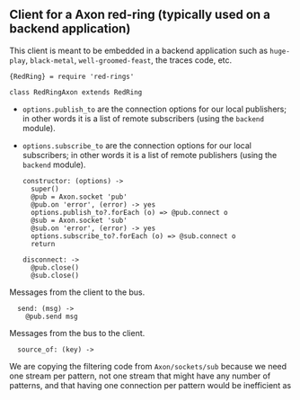 Client for a Axon red-ring (typically used on a backend application)
---------------------------

This client is meant to be embedded in a backend application such as `huge-play`, `black-metal`, `well-groomed-feast`, the traces code, etc.

    {RedRing} = require 'red-rings'

    class RedRingAxon extends RedRing

- `options.publish_to` are the connection options for our local publishers; in other words it is a list of remote subscribers (using the `backend` module).
- `options.subscribe_to` are the connection options for our local subscribers; in other words it is a list of remote publishers (using the `backend` module).

      constructor: (options) ->
        super()
        @pub = Axon.socket 'pub'
        @pub.on 'error', (error) -> yes
        options.publish_to?.forEach (o) => @pub.connect o
        @sub = Axon.socket 'sub'
        @sub.on 'error', (error) -> yes
        options.subscribe_to?.forEach (o) => @sub.connect o
        return

      disconnect: ->
        @pub.close()
        @sub.close()

Messages from the client to the bus.

      send: (msg) ->
        @pub.send msg

Messages from the bus to the client.

      source_of: (key) ->

We are copying the filtering code from `Axon/sockets/sub` because we need one stream per pattern, not one stream that might have any number of patterns,
and that having one connection per pattern would be inefficient as well.

        key = toRegExp key
        most
        .fromEvent 'message', @sub
        .filter (msg) ->
          if typeof msg.key is 'string'
            return msg.key.match key
          if typeof msg.id is 'string'
            return msg.id.match key
          false

    module.exports = RedRingAxon
    Axon = require '@shimaore/axon'
    most = require 'most'

This code is from axon/sockets/sub.js

    escape = require 'escape-regexp'
    toRegExp = (str) ->
      return str if str instanceof RegExp
      str = escape str
      str = str.replace /\\\*/g, '(.+)'
      new RegExp "^#{str}$"
